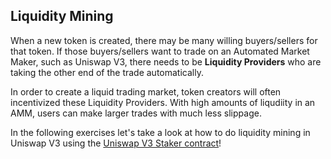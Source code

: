 ## Liquidity Mining

When a new token is created, there may be many willing buyers/sellers for that token. If those buyers/sellers want to trade on an Automated Market Maker, such as Uniswap V3, there needs to be **Liquidity Providers** who are taking the other end of the trade automatically. 

In order to create a liquid trading market, token creators will often incentivized these Liquidity Providers. With high amounts of liqudiity in an AMM, users can make larger trades with much less slippage. 

In the following exercises let's take a look at how to do liquidity mining in Uniswap V3 using the [Uniswap V3 Staker contract](https://github.com/Uniswap/uniswap-v3-staker)!